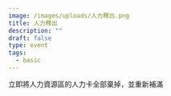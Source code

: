 ```yaml
---
image: /images/uploads/人力釋出.png
title: 人力釋出
description: ""
draft: false
type: event
tags:
  - basic
---
```

立即將人力資源區的人力卡全部棄掉，並重新補滿